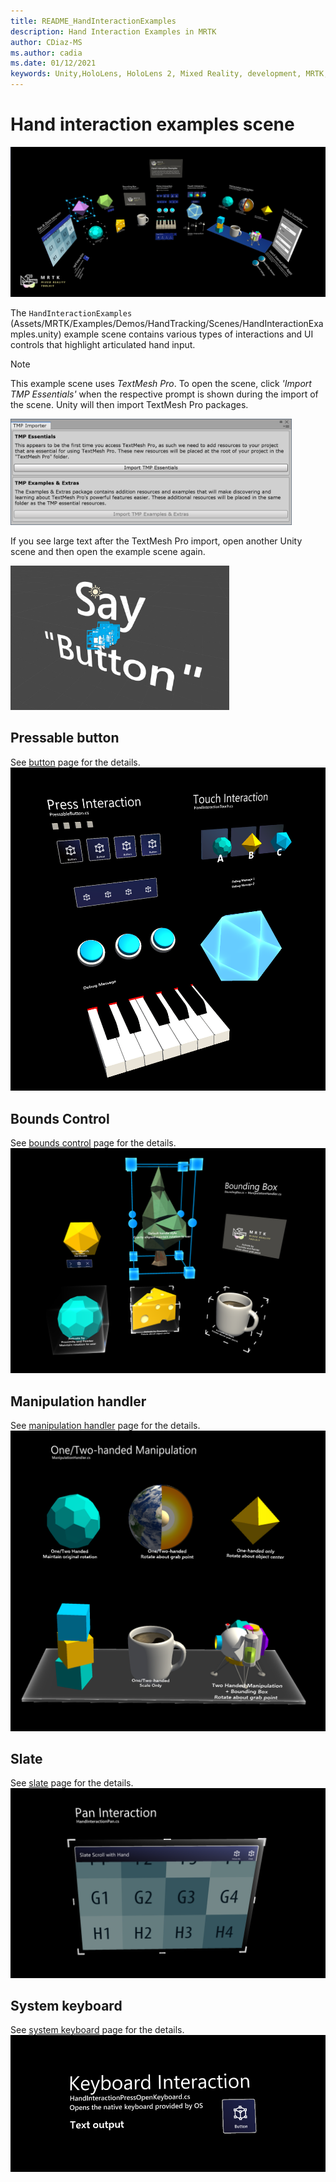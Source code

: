 ```yaml
---
title: README_HandInteractionExamples
description: Hand Interaction Examples in MRTK
author: CDiaz-MS
ms.author: cadia
ms.date: 01/12/2021
keywords: Unity,HoloLens, HoloLens 2, Mixed Reality, development, MRTK, Hand Interactions, Bounds Control, Pressable Buttons,
---
```


# Hand interaction examples scene

![Hand Interaction Examples](Images/MRTK_Examples.png)

The `HandInteractionExamples` (Assets/MRTK/Examples/Demos/HandTracking/Scenes/HandInteractionExamples.unity) example scene contains various types of interactions and UI controls that highlight articulated hand input.

> [!NOTE]
> This example scene uses *TextMesh Pro*. To open the scene, click *'Import TMP Essentials'* when the respective prompt is shown during the import of the scene. Unity will then import TextMesh Pro packages.

<img src="Images/HandInteractionExamples/MRTK_Examples_TMP2.png" width="450" alt="Example TMP2">

If you see large text after the TextMesh Pro import, open another Unity scene and then open the example scene again.

<img src="Images/HandInteractionExamples/MRTK_Examples_TMP1.png" width="350" alt="Example TMP1">

## Pressable button

See [button](README_Button.md) page for the details.
![Hand Interaction Press Touch](Images/HandInteractionExamples/MRTK_Examples_PressTouch.png)

## Bounds Control

See [bounds control](README_BoundsControl.md) page for the details.
![Hand Interaction Bounding Box](Images/HandInteractionExamples/MRTK_Examples_BoundingBox.png)

## Manipulation handler

See [manipulation handler](README_ManipulationHandler.md) page for the details.
![Hand Interaction Manipulation](Images/HandInteractionExamples/MRTK_Examples_Manipulation.png)

## Slate

See [slate](README_Slate.md) page for the details.
![Hand Interaction Slate](Images/HandInteractionExamples/MRTK_Examples_Slate.png)

## System keyboard

See [system keyboard](README_SystemKeyboard.md) page for the details.
![Hand Interaction Keyboard](Images/HandInteractionExamples/MRTK_Examples_Keyboard.png)
